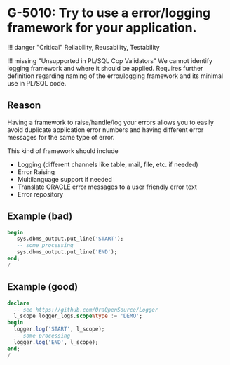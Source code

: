 # G-5010: Try to use a error/logging framework for your application.

!!! danger "Critical"
    Reliability, Reusability, Testability

!!! missing "Unsupported in PL/SQL Cop Validators"
    We cannot identify logging framework and where it should be applied. Requires further definition regarding naming of the error/logging framework and its minimal use in PL/SQL code.

## Reason

Having a framework to raise/handle/log your errors allows you to easily avoid duplicate application error numbers and having different error messages for the same type of error.

This kind of framework should include

* Logging (different channels like table, mail, file, etc. if needed)
* Error Raising
* Multilanguage support if needed
* Translate ORACLE error messages to a user friendly error text
* Error repository

## Example (bad)

``` sql
begin
   sys.dbms_output.put_line('START');
   -- some processing
   sys.dbms_output.put_line('END');
end;
/
```

## Example (good)

``` sql
declare 
  -- see https://github.com/OraOpenSource/Logger
  l_scope logger_logs.scope%type := 'DEMO';
begin
  logger.log('START', l_scope);
  -- some processing
  logger.log('END', l_scope);
end;
/
```